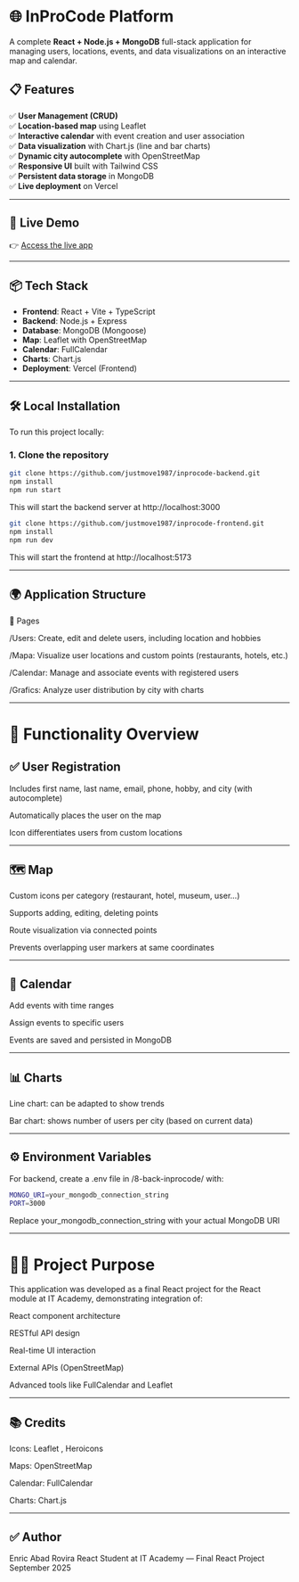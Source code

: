 # 🌐 InProCode Platform

A complete **React + Node.js + MongoDB** full-stack application for managing users, locations, events, and data visualizations on an interactive map and calendar.

## 📋 Features

✅ **User Management (CRUD)**  
✅ **Location-based map** using Leaflet  
✅ **Interactive calendar** with event creation and user association  
✅ **Data visualization** with Chart.js (line and bar charts)  
✅ **Dynamic city autocomplete** with OpenStreetMap  
✅ **Responsive UI** built with Tailwind CSS  
✅ **Persistent data storage** in MongoDB  
✅ **Live deployment** on Vercel

---

## 🚀 Live Demo

👉 [Access the live app](https://inprocode-frontend.vercel.app/)

---

## 📦 Tech Stack

- **Frontend**: React + Vite + TypeScript  
- **Backend**: Node.js + Express  
- **Database**: MongoDB (Mongoose)  
- **Map**: Leaflet with OpenStreetMap  
- **Calendar**: FullCalendar  
- **Charts**: Chart.js  
- **Deployment**: Vercel (Frontend)

---

## 🛠️ Local Installation

To run this project locally:

### 1. Clone the repository

```bash
git clone https://github.com/justmove1987/inprocode-backend.git
npm install
npm run start
```
This will start the backend server at http://localhost:3000

```bash
git clone https://github.com/justmove1987/inprocode-frontend.git
npm install
npm run dev
```
This will start the frontend at http://localhost:5173

---


## 🌍 Application Structure
📄 Pages

/Users: Create, edit and delete users, including location and hobbies

/Mapa: Visualize user locations and custom points (restaurants, hotels, etc.)

/Calendar: Manage and associate events with registered users

/Grafics: Analyze user distribution by city with charts

---

# 🧪 Functionality Overview
## ✅ User Registration

Includes first name, last name, email, phone, hobby, and city (with autocomplete)

Automatically places the user on the map

Icon differentiates users from custom locations

---


## 🗺️ Map

Custom icons per category (restaurant, hotel, museum, user...)

Supports adding, editing, deleting points

Route visualization via connected points

Prevents overlapping user markers at same coordinates

---


## 📆 Calendar

Add events with time ranges

Assign events to specific users

Events are saved and persisted in MongoDB

---


## 📊 Charts

Line chart: can be adapted to show trends

Bar chart: shows number of users per city (based on current data)

---


## ⚙️ Environment Variables

For backend, create a .env file in /8-back-inprocode/ with:
```bash
MONGO_URI=your_mongodb_connection_string
PORT=3000
```
Replace your_mongodb_connection_string with your actual MongoDB URI

---


# 👨‍🏫 Project Purpose

This application was developed as a final React project for the React module at IT Academy, demonstrating integration of:

React component architecture

RESTful API design

Real-time UI interaction

External APIs (OpenStreetMap)

Advanced tools like FullCalendar and Leaflet

---


## 📚 Credits

Icons: Leaflet
, Heroicons

Maps: OpenStreetMap

Calendar: FullCalendar

Charts: Chart.js

---


## ✅ Author

Enric Abad Rovira
React Student at IT Academy — Final React Project
September 2025 
